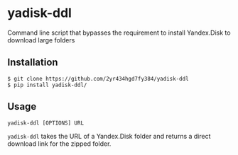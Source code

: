 # yadisk-ddl

Command line script that bypasses the requirement to install Yandex.Disk to download large folders

## Installation

    $ git clone https://github.com/2yr434hgd7fy384/yadisk-ddl
    $ pip install yadisk-ddl/

## Usage

    yadisk-ddl [OPTIONS] URL

`yadisk-ddl` takes the URL of a Yandex.Disk folder and returns a direct download link for the zipped folder.
